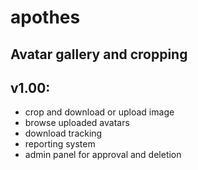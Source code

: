 # apothes
## Avatar gallery and cropping
## v1.00:
* crop and download or upload image
* browse uploaded avatars
* download tracking
* reporting system
* admin panel for approval and deletion